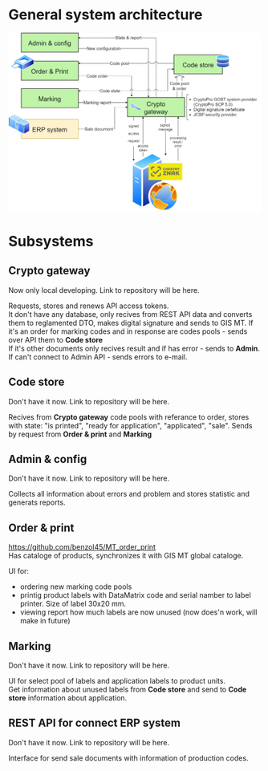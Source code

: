 # General system architecture 
![general](https://github.com/benzol45/MT_general/blob/main/v1.jpg)

# Subsystems 
## Crypto gateway 
Now only local developing. Link to repository will be here. 
 
Requests, stores and renews API access tokens.  
It don't have any database, only recives from REST API data and converts them to reglamented DTO, makes digital signature and sends to GIS MT. 
If it's an order for marking codes and in response are codes pools - sends over API them to **Code store**  
If it's other documents only recives result and if has error - sends to **Admin**. If can't connect to Admin API - sends errors to e-mail. 
 
## Code store
Don't have it now. Link to repository will be here. 

Recives from **Crypto gateway** code pools with referance to order, stores with state: "is printed", "ready for application", "applicated", "sale". Sends by request from **Order & print** and **Marking**  
 
## Admin & config  
Don't have it now. Link to repository will be here. 
 
Collects all information about errors and problem and stores statistic and generats reports.  
 
## Order & print  
https://github.com/benzol45/MT_order_print   
Has cataloge of products, synchronizes it with GIS MT global cataloge.
 
UI for:
* ordering new marking code pools  
* printig product labels with DataMatrix code and serial namber to label printer. Size of label 30x20 mm.  
* viewing report how much labels are now unused (now does'n work, will make in future)  

## Marking  
Don't have it now. Link to repository will be here. 

UI for select pool of labels and application labels to product units.  
Get information about unused labels from **Code store** and send to **Code store** information about application.  

## REST API for connect ERP system  
Don't have it now. Link to repository will be here. 

Interface for send sale documents with information of production codes.




  
 
